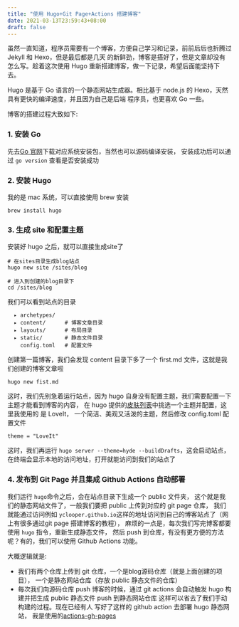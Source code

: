 ```yaml
---
title: "使用 Hugo+Git Page+Actions 搭建博客"
date: 2021-03-13T23:59:43+08:00
draft: false
---
```


虽然一直知道，程序员需要有一个博客，方便自己学习和记录，前前后后也折腾过 Jekyll 和 Hexo，但是最后都是几天
的新鲜劲，博客是搭好了，但是文章却没有怎么写。趁着这次使用 Hugo 重新搭建博客，做一下记录，希望后面能坚持下去。

Hugo 是基于 Go 语言的一个静态网站生成器。相比基于 node.js 的 Hexo，天然具有更快的编译速度，并且因为自己是后端
程序员，也更喜欢 Go 一些。

博客的搭建过程大致如下:

### 1. 安装 Go

先去[Go 官网](https://golang.org/dl/)下载对应系统安装包，当然也可以源码编译安装，
安装成功后可以通过 ```go version``` 查看是否安装成功

### 2. 安装 Hugo

我的是 mac 系统，可以直接使用 brew 安装
```$xslt
brew install hugo
```

### 3. 生成 site 和配置主题
安装好 hugo 之后，就可以直接生成site了
```$xslt
# 在sites目录生成blog站点
hugo new site /sites/blog

# 进入到创建的blog目录下
cd /sites/blog
```
我们可以看到站点的目录
```$xslt
  ▸ archetypes/ 
  ▸ content/      # 博客文章目录
  ▸ layouts/      # 布局目录
  ▸ static/       # 静态文件目录
    config.toml   # 配置文件
```
创建第一篇博客，我们会发现 content 目录下多了一个 first.md 文件，这就是我们创建的博客文章啦
```
hugo new fist.md
```
这时，我们先别急着运行站点，因为 hugo 自身没有配置主题，我们需要配置一下主题才能看到博客的内容，
在 hugo 提供的[皮肤列表](https://www.gohugo.org/theme/)中挑选一个主题并配置，这里我使用的 是 LoveIt，
一个简洁、美观又活泼的主题，然后修改 config.toml 配置文件

```$xslt
theme = "LoveIt"
```
这时，我们再运行 ```hugo server --theme=hyde --buildDrafts```，这会启动站点，
在终端会显示本地的访问地址，打开就能访问到我们的站点了

### 4. 发布到 Git Page 并且集成 Github Actions 自动部署
我们运行 ```hugo```命令之后，会在站点目录下生成一个 public 文件夹，
这个就是我们的静态网站文件了，一般我们要把 public 上传到对应的 git page 仓库，
我们就能通过访问例如 ```yclooper.github.io```这样的地址访问到自己的博客站点了（网上有很多通过git page 搭建博客的教程），
麻烦的一点是，每次我们写完博客都要使用 ```hugo``` 指令，重新生成静态文件，
然后 push 到仓库，有没有更方便的方法呢？有的，我们可以使用 Github Actions 功能。

大概逻辑就是:
* 我们有两个仓库上传到 git 仓库，一个是blog源码仓库（就是上面创建的项目），
一个是静态网站仓库（存放 public 静态文件的仓库）
* 每次我们向源码仓库 push 博客的时候，通过 git actions 会自动触发 hugo 构建并把生成 public
静态文件 push 到静态网站仓库
这样可以省去了我们手动构建的过程。现在已经有人
写好了这样的 github action 去部署 hugo 静态网站，
我是使用的[actions-gh-pages](https://github.com/peaceiris/actions-gh-pages)

